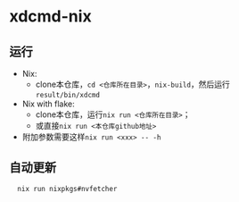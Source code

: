 # xdcmd-nix

## 运行

* Nix:
  * clone本仓库，`cd <仓库所在目录>`，`nix-build`，然后运行`result/bin/xdcmd`
* Nix with flake:
  * clone本仓库，运行`nix run <仓库所在目录>`；
  * 或直接`nix run <本仓库github地址>`
* 附加参数需要这样`nix run <xxx> -- -h`

## 自动更新

```bash
  nix run nixpkgs#nvfetcher
```